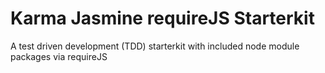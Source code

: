 # Karma Jasmine requireJS Starterkit
A test driven development (TDD) starterkit with included node module packages via requireJS
